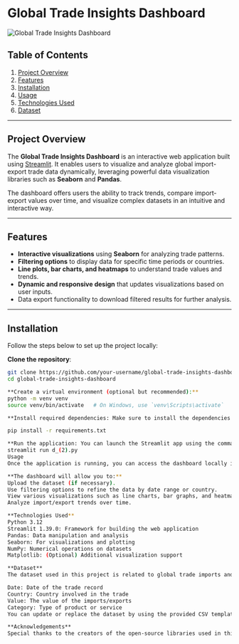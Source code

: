 # Global Trade Insights Dashboard

![Global Trade Insights Dashboard](path/to/dashboard-screenshot.png) <!-- You can add a screenshot or image of your dashboard here -->

## Table of Contents
1. [Project Overview](#project-overview)
2. [Features](#features)
3. [Installation](#installation)
4. [Usage](#usage)
5. [Technologies Used](#technologies-used)
6. [Dataset](#dataset)

---

## Project Overview

The **Global Trade Insights Dashboard** is an interactive web application built using [Streamlit](https://streamlit.io/). It enables users to visualize and analyze global import-export trade data dynamically, leveraging powerful data visualization libraries such as **Seaborn** and **Pandas**. 

The dashboard offers users the ability to track trends, compare import-export values over time, and visualize complex datasets in an intuitive and interactive way.

---

## Features

- **Interactive visualizations** using **Seaborn** for analyzing trade patterns.
- **Filtering options** to display data for specific time periods or countries.
- **Line plots, bar charts, and heatmaps** to understand trade values and trends.
- **Dynamic and responsive design** that updates visualizations based on user inputs.
- Data export functionality to download filtered results for further analysis.

---

## Installation

Follow the steps below to set up the project locally:

**Clone the repository**:
   ```bash
   git clone https://github.com/your-username/global-trade-insights-dashboard.git
   cd global-trade-insights-dashboard

**Create a virtual environment (optional but recommended):**
python -m venv venv
source venv/bin/activate   # On Windows, use `venv\Scripts\activate`

**Install required dependencies: Make sure to install the dependencies listed in requirements.txt.**

pip install -r requirements.txt

**Run the application: You can launch the Streamlit app using the command below:**
streamlit run d_(2).py
Usage
Once the application is running, you can access the dashboard locally in your browser at http://localhost:8501.

**The dashboard will allow you to:**
Upload the dataset (if necessary).
Use filtering options to refine the data by date range or country.
View various visualizations such as line charts, bar graphs, and heatmaps.
Analyze import/export trends over time.

**Technologies Used**
Python 3.12
Streamlit 1.39.0: Framework for building the web application
Pandas: Data manipulation and analysis
Seaborn: For visualizations and plotting
NumPy: Numerical operations on datasets
Matplotlib: (Optional) Additional visualization support

**Dataset**
The dataset used in this project is related to global trade imports and exports. It includes the following columns:

Date: Date of the trade record
Country: Country involved in the trade
Value: The value of the imports/exports
Category: Type of product or service
You can update or replace the dataset by using the provided CSV template Imports_Exports_Dataset.csv. Make sure the column names match the expected format.

**Acknowledgements**
Special thanks to the creators of the open-source libraries used in this project. Also, thank you to Streamlit for providing such an amazing platform for data visualization.
